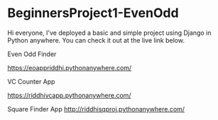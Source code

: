 # BeginnersProject1-EvenOdd
Hi everyone, I've deployed a basic and simple project using Django in Python anywhere. You can check it out at the live link below.

Even Odd Finder

https://eoappriddhi.pythonanywhere.com/

VC Counter App

https://riddhivcapp.pythonanywhere.com/

Square Finder App
http://riddhisqproj.pythonanywhere.com/
